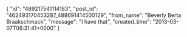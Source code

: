  {
   "id": "489217541114183",
   "post_id": "462493170453287_488691414500129",
   "from_name": "Beverly Berta Braakschmack",
   "message": "I have that",
   "created_time": "2013-03-07T06:31:41+0000"
 }
